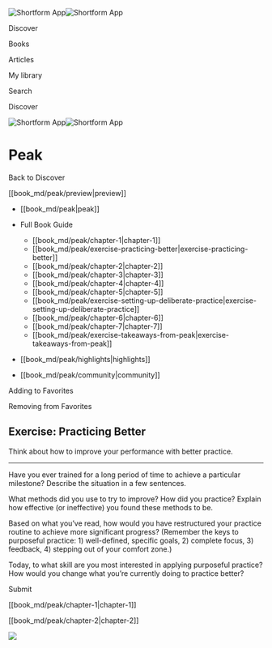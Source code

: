 ![Shortform App](/img/logo.36a2399e.svg)![Shortform App](/img/logo-dark.70c1b072.svg)

Discover

Books

Articles

My library

Search

Discover

![Shortform App](/img/logo.36a2399e.svg)![Shortform App](/img/logo-dark.70c1b072.svg)

# Peak

Back to Discover

[[book_md/peak/preview|preview]]

  * [[book_md/peak|peak]]
  * Full Book Guide

    * [[book_md/peak/chapter-1|chapter-1]]
    * [[book_md/peak/exercise-practicing-better|exercise-practicing-better]]
    * [[book_md/peak/chapter-2|chapter-2]]
    * [[book_md/peak/chapter-3|chapter-3]]
    * [[book_md/peak/chapter-4|chapter-4]]
    * [[book_md/peak/chapter-5|chapter-5]]
    * [[book_md/peak/exercise-setting-up-deliberate-practice|exercise-setting-up-deliberate-practice]]
    * [[book_md/peak/chapter-6|chapter-6]]
    * [[book_md/peak/chapter-7|chapter-7]]
    * [[book_md/peak/exercise-takeaways-from-peak|exercise-takeaways-from-peak]]
  * [[book_md/peak/highlights|highlights]]
  * [[book_md/peak/community|community]]



Adding to Favorites 

Removing from Favorites 

## Exercise: Practicing Better

Think about how to improve your performance with better practice.

* * *

Have you ever trained for a long period of time to achieve a particular milestone? Describe the situation in a few sentences.

What methods did you use to try to improve? How did you practice? Explain how effective (or ineffective) you found these methods to be.

Based on what you’ve read, how would you have restructured your practice routine to achieve more significant progress? (Remember the keys to purposeful practice: 1) well-defined, specific goals, 2) complete focus, 3) feedback, 4) stepping out of your comfort zone.)

Today, to what skill are you most interested in applying purposeful practice? How would you change what you’re currently doing to practice better?

Submit 

[[book_md/peak/chapter-1|chapter-1]]

[[book_md/peak/chapter-2|chapter-2]]

![](https://bat.bing.com/action/0?ti=56018282&Ver=2&mid=2f464ff6-323e-4f92-baf0-0654a69e51da&sid=f30c5e70639211ee87d33f0876d93783&vid=f30c9700639211eeb3a75d830392c94f&vids=0&msclkid=N&pi=0&lg=en-US&sw=800&sh=600&sc=24&nwd=1&tl=Shortform%20%7C%20Book&p=https%3A%2F%2Fwww.shortform.com%2Fapp%2Fbook%2Fpeak%2Fexercise-practicing-better&r=&lt=448&evt=pageLoad&sv=1&rn=307127)
